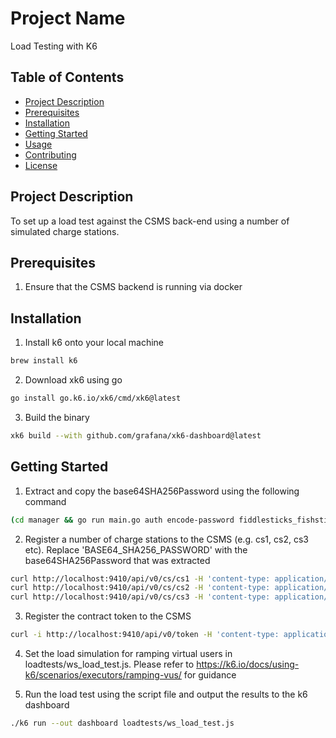 # Project Name

Load Testing with K6

## Table of Contents

- [Project Description](#project-description)
- [Prerequisites](#prerequisites)
- [Installation](#installation)
- [Getting Started](#getting-started)
- [Usage](#usage)
- [Contributing](#contributing)
- [License](#license)

## Project Description

To set up a load test against the CSMS back-end using a number of simulated charge stations. 

## Prerequisites
1. Ensure that the CSMS backend is running via docker

## Installation

1. Install k6 onto your local machine
```bash
brew install k6
```
2. Download xk6 using go
```bash
go install go.k6.io/xk6/cmd/xk6@latest
```

3. Build the binary
```bash
xk6 build --with github.com/grafana/xk6-dashboard@latest
```

## Getting Started

1. Extract and copy the base64SHA256Password using the following command
```bash
(cd manager && go run main.go auth encode-password fiddlesticks_fishsticks)
```
2. Register a number of charge stations to the CSMS (e.g. cs1, cs2, cs3 etc). Replace 'BASE64_SHA256_PASSWORD' with the base64SHA256Password that was extracted
```bash
curl http://localhost:9410/api/v0/cs/cs1 -H 'content-type: application/json' -d '{"securityProfile":1,"base64SHA256Password":"BASE64_SHA256_PASSWORD"}' &&
curl http://localhost:9410/api/v0/cs/cs2 -H 'content-type: application/json' -d '{"securityProfile":1,"base64SHA256Password":"BASE64_SHA256_PASSWORD"}' &&
curl http://localhost:9410/api/v0/cs/cs3 -H 'content-type: application/json' -d '{"securityProfile":1,"base64SHA256Password":"BASE64_SHA256_PASSWORD"}'
```

3. Register the contract token to the CSMS
```bash 
curl -i http://localhost:9410/api/v0/token -H 'content-type: application/json' -d '{"countryCode": "GB","partyId": "TWK","type": "RFID","uid": "38748383L7337848H823","contractId": "GBTWK012345678V","issuer": "Thoughtworks","valid": true,"cacheMode": "ALWAYS"}'
```

4. Set the load simulation for ramping virtual users in loadtests/ws_load_test.js. Please refer to https://k6.io/docs/using-k6/scenarios/executors/ramping-vus/ for guidance


5. Run the load test using the script file and output the results to the k6 dashboard
```bash
./k6 run --out dashboard loadtests/ws_load_test.js 
```




